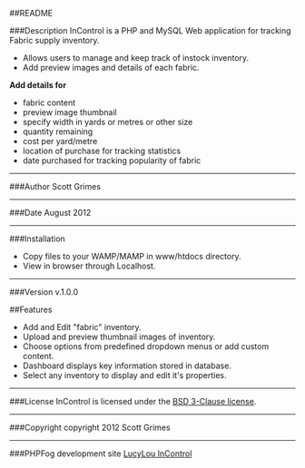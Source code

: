 ##README

###Description
InControl is a PHP and MySQL Web application for tracking Fabric supply inventory.
* Allows users to manage and keep track of instock inventory.
* Add preview images and details of each fabric.  

**Add details for**
* fabric content
* preview image thumbnail
* specify width in yards or metres or other size
* quantity remaining
* cost per yard/metre
* location of purchase for tracking statistics
* date purchased for tracking popularity of fabric

*****

###Author 
Scott Grimes

*****

###Date 
August 2012

*****

###Installation
* Copy files to your WAMP/MAMP in www/htdocs directory. 
* View in browser through Localhost.

*****

###Version
v.1.0.0

##Features
* Add and Edit "fabric" inventory. 
* Upload and preview thumbnail images of inventory. 
* Choose options from predefined dropdown menus or add custom content.
* Dashboard displays key information stored in database. 
* Select any inventory to display and edit it's properties.

*****

###License
InControl is licensed under the [BSD 3-Clause license](https://github.com/grim0035/web-app/blob/master/license.txt).

*****

###Copyright 
copyright 2012 Scott Grimes

*****

###PHPFog development site
[LucyLou InControl](http://lucylou.phpfogapp.com)
